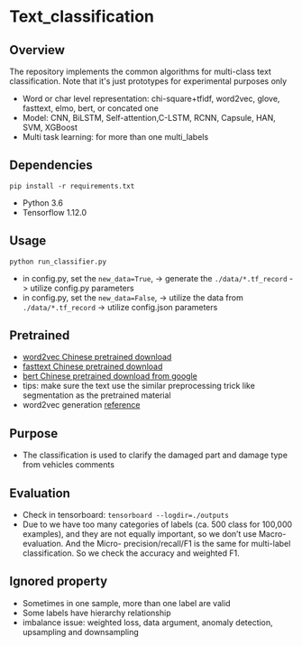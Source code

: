 # Text_classification

## Overview
The repository implements the common algorithms for multi-class text classification.
Note that it's just prototypes for experimental purposes only

- Word or char level representation: chi-square+tfidf, word2vec, glove, fasttext, elmo, bert, or concated one
- Model: CNN, BiLSTM, Self-attention,C-LSTM, RCNN, Capsule, HAN, SVM, XGBoost
- Multi task learning: for more than one multi_labels

## Dependencies
`pip install -r requirements.txt`
- Python 3.6
- Tensorflow 1.12.0

## Usage
`python run_classifier.py`
- in config.py, set the  `new_data=True`, ->  generate the `./data/*.tf_record` ->  utilize config.py parameters
- in config.py, set the  `new_data=False`, ->  utilize the data from `./data/*.tf_record` ->  utilize config.json parameters

## Pretrained
- [word2vec Chinese pretrained download](https://github.com/Embedding/Chinese-Word-Vectors)
- [fasttext Chinese pretrained download](https://fasttext.cc/docs/en/crawl-vectors.html)
- [bert Chinese pretrained download from google](https://storage.googleapis.com/bert_models/2018_11_03/chinese_L-12_H-768_A-12.zip)
- tips: make sure the text use the similar preprocessing trick like segmentation as the pretrained material
- word2vec generation [reference](https://github.com/LongxingTan/Machine_learning_python/tree/master/nlp_embedding)

## Purpose
- The classification is used to clarify the damaged part and damage type from vehicles comments

## Evaluation
- Check in tensorboard: `tensorboard --logdir=./outputs`
- Due to we have too many categories of labels (ca. 500 class for 100,000 examples), and they are not equally important, so we don’t use Macro- evaluation. And the Micro- precision/recall/F1 is the same for multi-label classification. So we check the accuracy and weighted F1.

## Ignored property
- Sometimes in one sample, more than one label are valid
- Some labels have hierarchy relationship
- imbalance issue: weighted loss, data argument, anomaly detection, upsampling and downsampling
